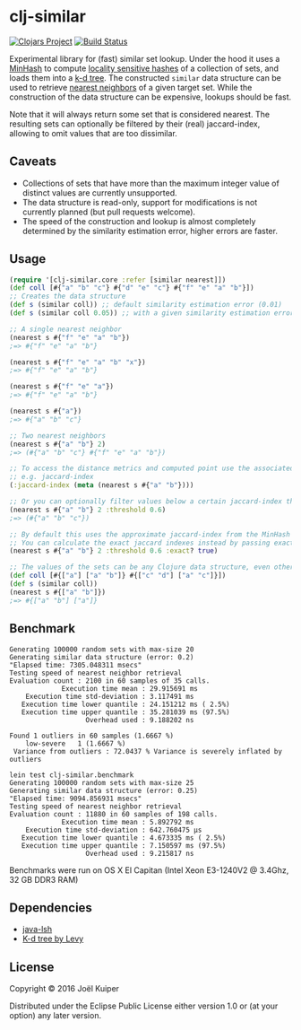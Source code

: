 # clj-similar
[![Clojars Project](https://img.shields.io/clojars/v/clj-similar.svg)](https://clojars.org/clj-similar) [![Build Status](https://travis-ci.org/vortext/clj-similar.png?branch=develop)](https://travis-ci.org/vortext/clj-similar)


Experimental library for (fast) similar set lookup.
Under the hood it uses a [MinHash](https://en.wikipedia.org/wiki/MinHash) to compute [locality sensitive hashes](https://en.wikipedia.org/wiki/Locality-sensitive_hashing) of a collection of sets, and loads them into a [k-d tree](https://en.wikipedia.org/wiki/K-d_tree).
The constructed `similar` data structure can be used to retrieve [nearest neighbors](https://en.wikipedia.org/wiki/Nearest_neighbor_search) of a given target set.
While the construction of the data structure can be expensive, lookups should be fast.

Note that it will always return some set that is considered nearest.
The resulting sets can optionally be filtered by their (real) jaccard-index, allowing to omit values that are too dissimilar.

## Caveats
- Collections of sets that have more than the maximum integer value of distinct values are currently unsupported.
- The data structure is read-only, support for modifications is not currently planned (but pull requests welcome).
- The speed of the construction and lookup is almost completely determined by the similarity estimation error, higher errors are faster.

## Usage

```clojure
(require '[clj-similar.core :refer [similar nearest]])
(def coll [#{"a" "b" "c"} #{"d" "e" "c"} #{"f" "e" "a" "b"}])
;; Creates the data structure
(def s (similar coll)) ;; default similarity estimation error (0.01)
(def s (similar coll 0.05)) ;; with a given similarity estimation error.

;; A single nearest neighbor
(nearest s #{"f" "e" "a" "b"})
;=> #{"f" "e" "a" "b"}

(nearest s #{"f" "e" "a" "b" "x"})
;=> #{"f" "e" "a" "b"}

(nearest s #{"f" "e" "a"})
;=> #{"f" "e" "a" "b"}

(nearest s #{"a"})
;=> #{"a" "b" "c"}

;; Two nearest neighbors
(nearest s #{"a" "b"} 2)
;=> (#{"a" "b" "c"} #{"f" "e" "a" "b"})

;; To access the distance metrics and computed point use the associated metadata
;; e.g. jaccard-index
(:jaccard-index (meta (nearest s #{"a" "b"})))

;; Or you can optionally filter values below a certain jaccard-index threshold
(nearest s #{"a" "b"} 2 :threshold 0.6)
;=> (#{"a" "b" "c"})

;; By default this uses the approximate jaccard-index from the MinHash values
;; You can calculate the exact jaccard indexes instead by passing exact? true
(nearest s #{"a" "b"} 2 :threshold 0.6 :exact? true)

;; The values of the sets can be any Clojure data structure, even other collections
(def coll [#{["a"] ["a" "b"]} #{["c" "d"] ["a" "c"]}])
(def s (similar coll))
(nearest s #{["a" "b"]})
;=> #{["a" "b"] ["a"]}

```

## Benchmark
```
Generating 100000 random sets with max-size 20
Generating similar data structure (error: 0.2)
"Elapsed time: 7305.048311 msecs"
Testing speed of nearest neighbor retrieval
Evaluation count : 2100 in 60 samples of 35 calls.
             Execution time mean : 29.915691 ms
    Execution time std-deviation : 3.117491 ms
   Execution time lower quantile : 24.151212 ms ( 2.5%)
   Execution time upper quantile : 35.281039 ms (97.5%)
                   Overhead used : 9.188202 ns

Found 1 outliers in 60 samples (1.6667 %)
	low-severe	 1 (1.6667 %)
 Variance from outliers : 72.0437 % Variance is severely inflated by outliers
```

```
lein test clj-similar.benchmark
Generating 100000 random sets with max-size 25
Generating similar data structure (error: 0.25)
"Elapsed time: 9094.856931 msecs"
Testing speed of nearest neighbor retrieval
Evaluation count : 11880 in 60 samples of 198 calls.
             Execution time mean : 5.892792 ms
    Execution time std-deviation : 642.760475 µs
   Execution time lower quantile : 4.673335 ms ( 2.5%)
   Execution time upper quantile : 7.150597 ms (97.5%)
                   Overhead used : 9.215817 ns
```

Benchmarks were run on OS X El Capitan (Intel Xeon E3-1240V2 @ 3.4Ghz, 32 GB DDR3 RAM)

## Dependencies

* [java-lsh](https://github.com/tdebatty/java-LSH)
* [K-d tree by Levy](http://home.wlu.edu/~levys/software/kd/)

## License

Copyright © 2016 Joël Kuiper

Distributed under the Eclipse Public License either version 1.0 or (at
your option) any later version.
